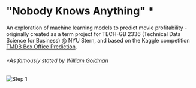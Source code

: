 # "Nobody Knows Anything" *

An exploration of machine learning models to predict movie profitability - originally created as a term project for TECH-GB 2336 (Technical Data Science for Business) @ NYU Stern, and based on the Kaggle competition [TMDB Box Office Prediction](https://www.kaggle.com/c/tmdb-box-office-prediction).

###### \*As famously stated by [William Goldman](https://variety.com/2018/film/opinion/william-goldman-dies-appreciation-1203030781/)


![Step 1](box_office/Slide1.png)




